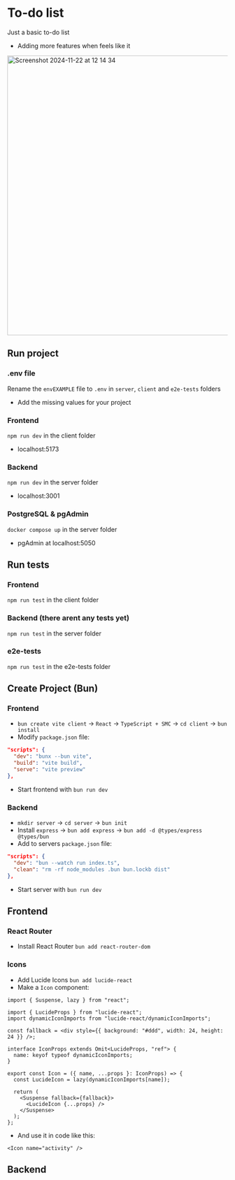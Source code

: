 # To-do list

Just a basic to-do list

- Adding more features when feels like it

<img width="640" alt="Screenshot 2024-11-22 at 12 14 34" src="https://github.com/user-attachments/assets/abb38332-7b67-4828-a0a6-24676e57736f">


## Run project

### .env file

Rename the `envEXAMPLE` file to `.env` in `server`, `client` and `e2e-tests` folders

- Add the missing values for your project

### Frontend

`npm run dev` in the client folder

- localhost:5173

### Backend

`npm run dev` in the server folder

- localhost:3001

### PostgreSQL & pgAdmin

`docker compose up` in the server folder

- pgAdmin at localhost:5050

## Run tests

### Frontend

`npm run test` in the client folder

### Backend (there arent any tests yet)

`npm run test` in the server folder

### e2e-tests

`npm run test` in the e2e-tests folder

## Create Project (Bun)

### Frontend

- `bun create vite client` -> `React` -> `TypeScript + SMC` -> `cd client` -> `bun install`
- Modify `package.json` file:

```json
"scripts": {
  "dev": "bunx --bun vite",
  "build": "vite build",
  "serve": "vite preview"
},
```

- Start frontend with `bun run dev`

### Backend

- `mkdir server` -> `cd server` -> `bun init`
- Install `express` -> `bun add express` -> `bun add -d @types/express @types/bun`
- Add to servers `package.json` file:

```json
"scripts": {
  "dev": "bun --watch run index.ts",
  "clean": "rm -rf node_modules .bun bun.lockb dist"
},
```

- Start server with `bun run dev`

## Frontend

### React Router

- Install React Router `bun add react-router-dom`

### Icons

- Add Lucide Icons `bun add lucide-react`
- Make a `Icon` component:

```tsx
import { Suspense, lazy } from "react";

import { LucideProps } from "lucide-react";
import dynamicIconImports from "lucide-react/dynamicIconImports";

const fallback = <div style={{ background: "#ddd", width: 24, height: 24 }} />;

interface IconProps extends Omit<LucideProps, "ref"> {
  name: keyof typeof dynamicIconImports;
}

export const Icon = ({ name, ...props }: IconProps) => {
  const LucideIcon = lazy(dynamicIconImports[name]);

  return (
    <Suspense fallback={fallback}>
      <LucideIcon {...props} />
    </Suspense>
  );
};
```

- And use it in code like this:

```tsx
<Icon name="activity" />
```

## Backend
